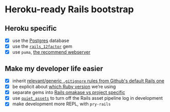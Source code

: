 # Heroku-ready Rails bootstrap

## Heroku specific
  - [x] use the [Postgres][pg-default-db] database
  - [x] use the [`rails_12factor`][rails-12factor] gem
  - [x] use `puma`, [the recommend webserver][puma-for-server]

## Make my developer life easier
  - [x] inherit [relevant/generic `.gitignore` rules from Github's default Rails one][gitignore-gh]
  - [x] be explicit about [which Ruby version][explicit-rb-ver] we’re using
  - [x] separate gems into [Rails omakase vs project specific][omakase-specific]
  - [x] use [`quiet_assets`][quiet-assets] to turn off the Rails asset pipeline log in development
  - [x] make development more REPL, with `pry-rails`

  [pg-default-db]: https://github.com/mariusbutuc/heroku-ready-rails-bootstrap/blob/e81e121/Gemfile#L7
  [gitignore-gh]: https://github.com/mariusbutuc/heroku-ready-rails-bootstrap/blob/e81e121/.gitignore#L15-L21
  [explicit-rb-ver]: https://github.com/mariusbutuc/heroku-ready-rails-bootstrap/commit/1ade082
  [omakase-specific]: https://github.com/mariusbutuc/heroku-ready-rails-bootstrap/commit/fa2c391
  [rails-12factor]: https://github.com/heroku/rails_12factor
  [puma-for-server]: https://devcenter.heroku.com/articles/getting-started-with-rails4#webserver
  [quiet-assets]: https://github.com/evrone/quiet_assets
